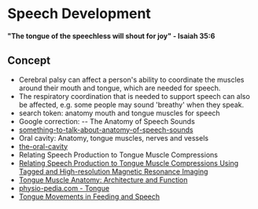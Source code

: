 # Speech Development
#### "The tongue of the speechless will shout for joy" - Isaiah 35:6
## Concept 
- Cerebral palsy can affect a person's ability to coordinate the muscles around their mouth and tongue, which are needed for speech. 
- The respiratory coordination that is needed to support speech can also be affected, e.g. some people may sound 'breathy' when they speak.
- search token:  anatomy mouth and tongue muscles for speech
- Google correction: 
-- The Anatomy of Speech Sounds
- [something-to-talk-about-anatomy-of-speech-sounds](https://www.visiblebody.com/blog/something-to-talk-about-anatomy-of-speech-sounds)
- Oral cavity: Anatomy, tongue muscles, nerves and vessels
- [the-oral-cavity](kenhub.com/en/library/anatomy/the-oral-cavity)
- Relating Speech Production to Tongue Muscle Compressions
- [Relating Speech Production to Tongue Muscle Compressions Using Tagged and High-resolution Magnetic Resonance Imaging](https://www.ncbi.nlm.nih.gov/pmc/articles/PMC4497503/)
- [Tongue Muscle Anatomy: Architecture and Function](https://oxfordre.com/linguistics/view/10.1093/acrefore/9780199384655.001.0001/acrefore-9780199384655-e-418?rskey=TKN3kc&result=5)
- [physio-pedia.com - Tongue](https://www.physio-pedia.com/Tongue)
- [Tongue Movements in Feeding and Speech](https://journals.sagepub.com/doi/full/10.1177/154411130301400604)
